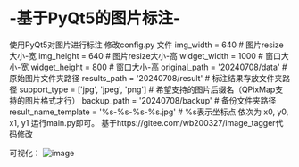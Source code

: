 # -基于PyQt5的图片标注-
使用PyQt5对图片进行标注
修改config.py 文件
img_width = 640  # 图片resize大小-宽
img_height = 640  # 图片resize大小-高
widget_width = 1000  # 窗口大小-宽
widget_height = 800  # 窗口大小-高
original_path = '20240708/data'  # 原始图片文件夹路径
results_path = '20240708/result'  # 标注结果存放文件夹路径
support_type = ['jpg', 'jpeg', 'png']  # 希望支持的图片后缀名（QPixMap支持的图片格式才行）
backup_path = '20240708/backup'  # 备份文件夹路径
result_name_template = '%s-%s-%s-%s.jpg'  # %s表示坐标点 依次为 x0, y0, x1, y1
运行main.py即可。
基于https://gitee.com/wb200327/image_tagger代码修改

可视化：
![image](https://github.com/11-10/Image-annotation-based-on-PyQt/assets/100272245/fb7dd7b8-4c81-4e04-a411-fd61160499c5)
